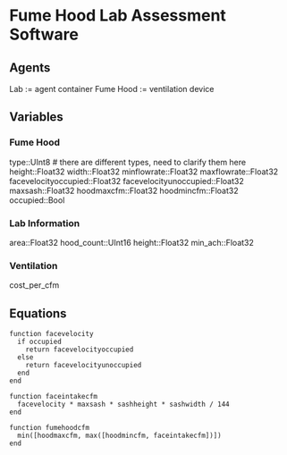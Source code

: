 # Fume Hood Lab Assessment Software

## Agents

Lab := agent container
Fume Hood := ventilation device


## Variables

### Fume Hood

  type::UInt8	# there are different types, need to clarify them here
  height::Float32
  width::Float32
  minflowrate::Float32
  maxflowrate::Float32
  facevelocityoccupied::Float32
  facevelocityunoccupied::Float32
  maxsash::Float32
  hoodmaxcfm::Float32
  hoodmincfm::Float32
  occupied::Bool

### Lab Information

  area::Float32
  hood_count::UInt16
  height::Float32
  min_ach::Float32


### Ventilation

cost_per_cfm


## Equations

    function facevelocity
      if occupied
        return facevelocityoccupied
      else
        return facevelocityunoccupied
      end
    end

    function faceintakecfm
      facevelocity * maxsash * sashheight * sashwidth / 144
    end

    function fumehoodcfm
      min([hoodmaxcfm, max([hoodmincfm, faceintakecfm])])
    end